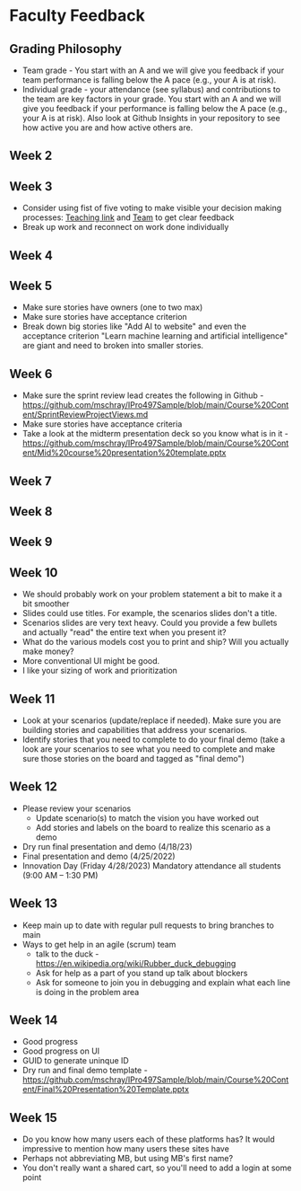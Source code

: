 # Faculty Feedback #

## Grading Philosophy ##
- Team grade - You start with an A and we will give you feedback if your team performance is falling below the A pace (e.g., your A is at risk).
- Individual grade - your attendance (see syllabus) and contributions to the team are key factors in your grade.  You start with an A and we will give you feedback if your performance is falling below the A pace (e.g., your A is at risk).  Also look at Github Insights in your repository to see how active you are and how active others are.

## Week 2 ##

## Week 3 ##
- Consider using fist of five voting to make visible your decision making processes: [Teaching link](https://github.com/mschray/IPro497Sample/blob/main/External%20Course%20Aids/Fist%20%20of%20Five%20teaching%20feedback.jpg) and [Team](https://github.com/mschray/IPro497Sample/blob/main/External%20Course%20Aids/Fist%20of%20five%20team%20feedback.jpg) to get clear feedback
- Break up work and reconnect on work done individually

## Week 4 ##

## Week 5 ##
- Make sure stories have owners (one to two max)
- Make sure stories have acceptance criterion
- Break down big stories like "Add AI to website"  and even the acceptance criterion "Learn machine learning and artificial intelligence" are giant and need to broken into smaller stories.

## Week 6 ##
- Make sure the sprint review lead creates the following in Github -https://github.com/mschray/IPro497Sample/blob/main/Course%20Content/SprintReviewProjectViews.md
- Make sure stories have acceptance criteria
- Take a look at the midterm presentation deck so you know what is in it -https://github.com/mschray/IPro497Sample/blob/main/Course%20Content/Mid%20course%20presentation%20template.pptx

## Week 7 ##

## Week 8 ##

## Week 9 ##

## Week 10 ##
- We should probably work on your problem statement a bit to make it a bit smoother
- Slides could use titles.  For example, the scenarios slides don't a title.
- Scenarios slides are very text heavy.  Could you provide a few bullets and actually "read" the entire text when you present it?
- What do the various models cost you to print and ship?  Will you actually make money?
- More conventional UI might be good.
- I like your sizing of work and prioritization 

## Week 11 ##
- Look at your scenarios (update/replace if needed).  Make sure you are building stories and capabilities that address your scenarios.
- Identify stories that you need to complete to do your final demo (take a look are your scenarios to see what you need to complete and make sure those stories on the board and tagged as "final demo")

## Week 12 ##
- Please review your scenarios  
	- Update scenario(s) to match the vision you have worked out
	- Add stories and labels on the board to realize this scenario as a demo
- Dry run final presentation and demo (4/18/23)
- Final presentation and demo (4/25/2022)
- Innovation Day (Friday 4/28/2023) Mandatory attendance all students (9:00 AM – 1:30 PM)

## Week 13 ##
- Keep main up to date with regular pull requests to bring branches to main
- Ways to get help in an agile (scrum) team
	- talk to the duck - https://en.wikipedia.org/wiki/Rubber_duck_debugging
	- Ask for help as a part of you stand up talk about blockers
	- Ask for someone to join you in debugging and explain what each line is doing in the problem area

## Week 14 ##
- Good progress
- Good progress on UI
- GUID to generate uninque ID
- Dry run and final demo template - https://github.com/mschray/IPro497Sample/blob/main/Course%20Content/Final%20Presentation%20Template.pptx

## Week 15 ##
- Do you know how many users each of these platforms has?  It would impressive to mention how many users these sites have
- Perhaps not abbreviating MB, but using MB's first name?
- You don't really want a shared cart, so you'll need to add a login at some point
